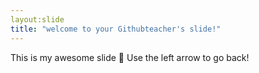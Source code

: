 ```yaml
---
layout:slide
title: "welcome to your Githubteacher's slide!"
---
```

This is my awesome slide 🎉
Use the left arrow to go back!
